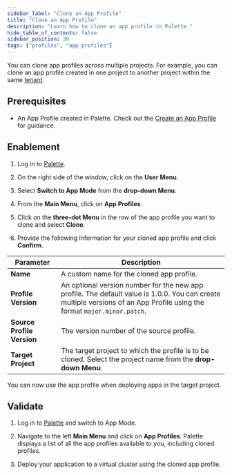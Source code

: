 ```yaml
---
sidebar_label: "Clone an App Profile"
title: "Clone an App Profile"
description: "Learn how to clone an app profile in Palette."
hide_table_of_contents: false
sidebar_position: 30
tags: ["profiles", "app profiles"]
---
```



You can clone app profiles across multiple projects. For example, you can clone an app profile created in one project to another project within the same [tenant](../../glossary-all.md#tenant).

## Prerequisites

* An App Profile created in Palette. Check out the [Create an App Profile](create-app-profile.md) for guidance.

## Enablement

1. Log in to [Palette](https://console.spectrocloud.com).

2. On the right side of the window, click on the **User Menu**.

3. Select **Switch to App Mode** from the **drop-down Menu**.

4. From the **Main Menu**, click on **App Profiles**.

5. Click on the **three-dot Menu** in the row of the app profile you want to clone and select **Clone**.

6. Provide the following information for your cloned app profile and click **Confirm**.

| **Parameter**           | **Description**  |
|-----------------------------|---------------------|
|**Name** | A custom name for the cloned app profile.|
|**Profile Version** | An optional version number for the new app profile. The default value is 1.0.0. You can create multiple versions of an App Profile using the format `major.minor.patch`. |
|**Source Profile Version**  | The version number of the source profile. | 
|**Target Project** | The target project to which the profile is to be cloned. Select the project name from the **drop-down Menu**.|

You can now use the app profile when deploying apps in the target project.


## Validate

1. Log in to [Palette](https://console.spectrocloud.com) and switch to App Mode.

2. Navigate to the left **Main Menu** and click on **App Profiles**. Palette displays a list of all the app profiles available to you, including cloned profiles.
   
3. Deploy your application to a virtual cluster using the cloned app profile.

